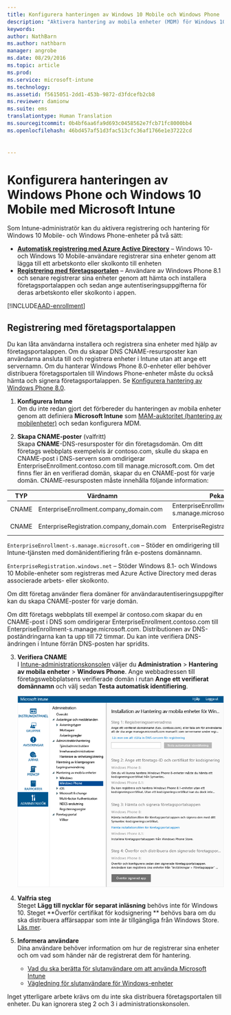 ```yaml
---
title: Konfigurera hanteringen av Windows 10 Mobile och Windows Phone | Microsoft Intune
description: "Aktivera hantering av mobila enheter (MDM) för Windows 10 Mobile- eller Windows Phone-enheter med Microsoft Intune."
keywords: 
author: NathBarn
ms.author: nathbarn
manager: angrobe
ms.date: 08/29/2016
ms.topic: article
ms.prod: 
ms.service: microsoft-intune
ms.technology: 
ms.assetid: f5615051-2dd1-453b-9872-d3fdcefb2cb8
ms.reviewer: damionw
ms.suite: ems
translationtype: Human Translation
ms.sourcegitcommit: 0b4bf6aa6fa9d693c0458562e7fcb71fc8000bb4
ms.openlocfilehash: 46bd457af51d3fac513cfc36af1766e1e37222cd


---
```



# Konfigurera hanteringen av Windows Phone och Windows 10 Mobile med Microsoft Intune

Som Intune-administratör kan du aktivera registrering och hantering för Windows 10 Mobile- och Windows Phone-enheter på två sätt:

- **[Automatisk registrering med Azure Active Directory](#azure-active-directory-enrollment)** – Windows 10- och Windows 10 Mobile-användare registrerar sina enheter genom att lägga till ett arbetskonto eller skolkonto till enheten
- **[Registrering med företagsportalen](#company-portal-app-enrollment)** – Användare av Windows Phone 8.1 och senare registrerar sina enheter genom att hämta och installera företagsportalappen och sedan ange autentiseringsuppgifterna för deras arbetskonto eller skolkonto i appen.


[!INCLUDE[AAD-enrollment](../includes/win10-automatic-enrollment-aad.md)]

## Registrering med företagsportalappen
Du kan låta användarna installera och registrera sina enheter med hjälp av företagsportalappen. Om du skapar DNS CNAME-resursposter kan användarna ansluta till och registrera enheter i Intune utan att ange ett servernamn. Om du hanterar Windows Phone 8.0-enheter eller behöver distribuera företagsportalen till Windows Phone-enheter måste du också hämta och signera företagsportalappen. Se [Konfigurera hantering av Windows Phone 8.0](set-up-windows-phone-8.0-management-with-microsoft-intune.md).

1.  **Konfigurera Intune**<br>Om du inte redan gjort det förbereder du hanteringen av mobila enheter genom att definiera **Microsoft Intune** som [MAM-auktoritet (hantering av mobilenheter)](prerequisites-for-enrollment.md#set-mobile-device-management-authority) och sedan konfigurera MDM.

2.  **Skapa CNAME-poster** (valfritt)<br>Skapa **CNAME**-DNS-resursposter för din företagsdomän. Om ditt företags webbplats exempelvis är contoso.com, skulle du skapa en CNAME-post i DNS-servern som omdirigerar EnterpriseEnrollment.contoso.com till manage.microsoft.com. Om det finns fler än en verifierad domän, skapar du en CNAME-post för varje domän. CNAME-resursposten måste innehålla följande information:

  |TYP|Värdnamn|Pekar på|TTL|
  |--------|-------------|-------------|-------|
  |CNAME|EnterpriseEnrollment.company_domain.com|EnterpriseEnrollment-s.manage.microsoft.com |1 timme|
  |CNAME|EnterpriseRegistration.company_domain.com|EnterpriseRegistration.windows.net|1 timme|

  `EnterpriseEnrollment-s.manage.microsoft.com` – Stöder en omdirigering till Intune-tjänsten med domänidentifiering från e-postens domännamn.

  `EnterpriseRegistration.windows.net` – Stöder Windows 8.1- och Windows 10 Mobile-enheter som registreras med Azure Active Directory med deras associerade arbets- eller skolkonto.

  Om ditt företag använder flera domäner för användarautentiseringsuppgifter kan du skapa CNAME-poster för varje domän.

  Om ditt företags webbplats till exempel är contoso.com skapar du en CNAME-post i DNS som omdirigerar EnterpriseEnrollment.contoso.com till EnterpriseEnrollment-s.manage.microsoft.com. Distributionen av DNS-poständringarna kan ta upp till 72 timmar. Du kan inte verifiera DNS-ändringen i Intune förrän DNS-posten har spridits.

3.  **Verifiera CNAME**<br>I [Intune-administrationskonsolen](http://manage.microsoft.com) väljer du **Administration** &gt; **Hantering av mobila enheter** &gt; **Windows Phone**. Ange webbadressen till företagswebbplatsens verifierade domän i rutan **Ange ett verifierat domännamn** och välj sedan **Testa automatisk identifiering**.

    ![Dialogrutan Ställa in hantering av mobila enheter för Windows](../media/windows-phone-enrollment.png)

4.  **Valfria steg**<br>Steget **Lägg till nycklar för separat inläsning** behövs inte för Windows 10. Steget **Överför certifikat för kodsignering ** behövs bara om du ska distribuera affärsappar som inte är tillgängliga från Windows Store. [Läs mer](set-up-windows-phone-8.0-management-with-microsoft-intune.md).

5.  **Informera användare**<br>Dina användare behöver information om hur de registrerar sina enheter och om vad som händer när de registrerat dem för hantering.
    - [Vad du ska berätta för slutanvändare om att använda Microsoft Intune](what-to-tell-your-end-users-about-using-microsoft-intune.md)
    - [Vägledning för slutanvändare för Windows-enheter](../enduser/using-your-windows-device-with-intune.md)

Inget ytterligare arbete krävs om du inte ska distribuera företagsportalen till enheter.  Du kan ignorera steg 2 och 3 i administrationskonsolen.



<!--HONumber=Oct16_HO3-->


